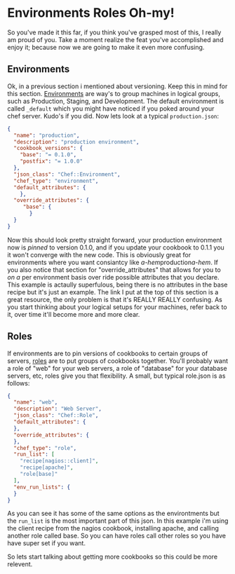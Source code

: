 # Environments Roles Oh-my!

So you've made it this far, if you think you've grasped most of this, I really am proud of you.  Take a moment realize the feat you've accomplished and enjoy it; because now we are going to make it even more confusing.

## Environments

Ok, in a previous section i mentioned about versioning. Keep this in mind for this section. [Environments](http://docs.opscode.com/essentials_environments.html) are way's to group machines in logical groups, such as Production, Staging, and Development. The default environment is called `_default` which you might have noticed if you poked around your chef server.  Kudo's if you did. Now lets look at a typical `production.json`:
```json
{
  "name": "production",
  "description": "production environment",
  "cookbook_versions": {
    "base": "= 0.1.0",
    "postfix": "= 1.0.0"
  },
  "json_class": "Chef::Environment",
  "chef_type": "environment",
  "default_attributes": {
    },
  "override_attributes": {
     "base": {
       }
  }
}
```
Now this should look pretty straight forward, your production environment now is _pinned_ to version 0.1.0, and if you update your cookbook to 0.1.1 you it won't converge with the new code. This is obviously great for environments where you want consiantcy like *a-hem*production*a-hem*. If you also notice that section for "override_attributes" that allows for you to _on a_ per environment basis over ride possible attributes that you declare. This example is actaully superfulous, being there is no attributes in the base recipe but it's just an example. The link I put at the top of this section is a great resource, the only problem is that it's REALLY REALLY confusing. As you start thinking about your logical setups for your machines, refer back to it, over time it'll become more and more clear.

## Roles

If environments are to pin versions of cookbooks to certain groups of servers, [roles](http://docs.opscode.com/essentials_roles.html) are to put groups of cookbooks together.  You'll probably want a role of "web" for your web servers, a role of "database" for your database servers, etc, roles give you that flexibility. A small, but typical role.json is as follows:
```json
{
  "name": "web",
  "description": "Web Server",
  "json_class": "Chef::Role",
  "default_attributes": {
  },
  "override_attributes": {
  },
  "chef_type": "role",
  "run_list": [
    "recipe[nagios::client]",
    "recipe[apache]",
    "role[base]"
  ],
  "env_run_lists": {
  }
}
```
As you can see it has some of the same options as the environtments but the `run_list` is the most important part of this json. In this example i'm using the client recipe from the nagios cookbook, installing apache, and calling another role called base. So you can have roles call other roles so you have have super set if you want.

So lets start talking about getting more cookbooks so this could be more relevent. 
